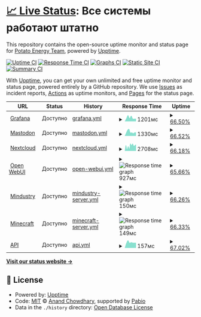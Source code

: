 # [📈 Live Status](https://status.potatoenergy.ru): <!--live status--> **Все системы работают штатно**

This repository contains the open-source uptime monitor and status page for [Potato Energy Team](https://potatoenergy.ru/), powered by [Upptime](https://github.com/upptime/upptime).

[![Uptime CI](https://github.com/potatoenergy/status/workflows/Uptime%20CI/badge.svg)](https://github.com/potatoenergy/status/actions?query=workflow%3A%22Uptime+CI%22)
[![Response Time CI](https://github.com/potatoenergy/status/workflows/Response%20Time%20CI/badge.svg)](https://github.com/potatoenergy/status/actions?query=workflow%3A%22Response+Time+CI%22)
[![Graphs CI](https://github.com/potatoenergy/status/workflows/Graphs%20CI/badge.svg)](https://github.com/potatoenergy/status/actions?query=workflow%3A%22Graphs+CI%22)
[![Static Site CI](https://github.com/potatoenergy/status/workflows/Static%20Site%20CI/badge.svg)](https://github.com/potatoenergy/status/actions?query=workflow%3A%22Static+Site+CI%22)
[![Summary CI](https://github.com/potatoenergy/status/workflows/Summary%20CI/badge.svg)](https://github.com/potatoenergy/status/actions?query=workflow%3A%22Summary+CI%22)

With [Upptime](https://upptime.js.org), you can get your own unlimited and free uptime monitor and status page, powered entirely by a GitHub repository. We use [Issues](https://github.com/potatoenergy/status/issues) as incident reports, [Actions](https://github.com/potatoenergy/status/actions) as uptime monitors, and [Pages](https://status.potatoenergy.ru) for the status page.

<!--start: status pages-->
<!-- This summary is generated by Upptime (https://github.com/upptime/upptime) -->
<!-- Do not edit this manually, your changes will be overwritten -->
<!-- prettier-ignore -->
| URL | Status | History | Response Time | Uptime |
| --- | ------ | ------- | ------------- | ------ |
| <img alt="" src="https://icons.duckduckgo.com/ip3/grafana.potatoenergy.ru.ico" height="13"> [Grafana](https://grafana.potatoenergy.ru/api/health) | Доступно | [grafana.yml](https://github.com/potatoenergy/status/commits/HEAD/history/grafana.yml) | <details><summary><img alt="Response time graph" src="./graphs/grafana/response-time-week.png" height="20"> 1201мс</summary><br><a href="https://status.potatoenergy.ru/history/grafana"><img alt="Response time 1309" src="https://img.shields.io/endpoint?url=https%3A%2F%2Fraw.githubusercontent.com%2Fpotatoenergy%2Fstatus%2FHEAD%2Fapi%2Fgrafana%2Fresponse-time.json"></a><br><a href="https://status.potatoenergy.ru/history/grafana"><img alt="24-hour response time 917" src="https://img.shields.io/endpoint?url=https%3A%2F%2Fraw.githubusercontent.com%2Fpotatoenergy%2Fstatus%2FHEAD%2Fapi%2Fgrafana%2Fresponse-time-day.json"></a><br><a href="https://status.potatoenergy.ru/history/grafana"><img alt="7-day response time 1201" src="https://img.shields.io/endpoint?url=https%3A%2F%2Fraw.githubusercontent.com%2Fpotatoenergy%2Fstatus%2FHEAD%2Fapi%2Fgrafana%2Fresponse-time-week.json"></a><br><a href="https://status.potatoenergy.ru/history/grafana"><img alt="30-day response time 1309" src="https://img.shields.io/endpoint?url=https%3A%2F%2Fraw.githubusercontent.com%2Fpotatoenergy%2Fstatus%2FHEAD%2Fapi%2Fgrafana%2Fresponse-time-month.json"></a><br><a href="https://status.potatoenergy.ru/history/grafana"><img alt="1-year response time 1309" src="https://img.shields.io/endpoint?url=https%3A%2F%2Fraw.githubusercontent.com%2Fpotatoenergy%2Fstatus%2FHEAD%2Fapi%2Fgrafana%2Fresponse-time-year.json"></a></details> | <details><summary><a href="https://status.potatoenergy.ru/history/grafana">66.50%</a></summary><a href="https://status.potatoenergy.ru/history/grafana"><img alt="All-time uptime 66.42%" src="https://img.shields.io/endpoint?url=https%3A%2F%2Fraw.githubusercontent.com%2Fpotatoenergy%2Fstatus%2FHEAD%2Fapi%2Fgrafana%2Fuptime.json"></a><br><a href="https://status.potatoenergy.ru/history/grafana"><img alt="24-hour uptime 66.40%" src="https://img.shields.io/endpoint?url=https%3A%2F%2Fraw.githubusercontent.com%2Fpotatoenergy%2Fstatus%2FHEAD%2Fapi%2Fgrafana%2Fuptime-day.json"></a><br><a href="https://status.potatoenergy.ru/history/grafana"><img alt="7-day uptime 66.50%" src="https://img.shields.io/endpoint?url=https%3A%2F%2Fraw.githubusercontent.com%2Fpotatoenergy%2Fstatus%2FHEAD%2Fapi%2Fgrafana%2Fuptime-week.json"></a><br><a href="https://status.potatoenergy.ru/history/grafana"><img alt="30-day uptime 66.42%" src="https://img.shields.io/endpoint?url=https%3A%2F%2Fraw.githubusercontent.com%2Fpotatoenergy%2Fstatus%2FHEAD%2Fapi%2Fgrafana%2Fuptime-month.json"></a><br><a href="https://status.potatoenergy.ru/history/grafana"><img alt="1-year uptime 66.42%" src="https://img.shields.io/endpoint?url=https%3A%2F%2Fraw.githubusercontent.com%2Fpotatoenergy%2Fstatus%2FHEAD%2Fapi%2Fgrafana%2Fuptime-year.json"></a></details>
| <img alt="" src="https://icons.duckduckgo.com/ip3/social.potatoenergy.ru.ico" height="13"> [Mastodon](https://social.potatoenergy.ru/health) | Доступно | [mastodon.yml](https://github.com/potatoenergy/status/commits/HEAD/history/mastodon.yml) | <details><summary><img alt="Response time graph" src="./graphs/mastodon/response-time-week.png" height="20"> 1330мс</summary><br><a href="https://status.potatoenergy.ru/history/mastodon"><img alt="Response time 1358" src="https://img.shields.io/endpoint?url=https%3A%2F%2Fraw.githubusercontent.com%2Fpotatoenergy%2Fstatus%2FHEAD%2Fapi%2Fmastodon%2Fresponse-time.json"></a><br><a href="https://status.potatoenergy.ru/history/mastodon"><img alt="24-hour response time 919" src="https://img.shields.io/endpoint?url=https%3A%2F%2Fraw.githubusercontent.com%2Fpotatoenergy%2Fstatus%2FHEAD%2Fapi%2Fmastodon%2Fresponse-time-day.json"></a><br><a href="https://status.potatoenergy.ru/history/mastodon"><img alt="7-day response time 1330" src="https://img.shields.io/endpoint?url=https%3A%2F%2Fraw.githubusercontent.com%2Fpotatoenergy%2Fstatus%2FHEAD%2Fapi%2Fmastodon%2Fresponse-time-week.json"></a><br><a href="https://status.potatoenergy.ru/history/mastodon"><img alt="30-day response time 1358" src="https://img.shields.io/endpoint?url=https%3A%2F%2Fraw.githubusercontent.com%2Fpotatoenergy%2Fstatus%2FHEAD%2Fapi%2Fmastodon%2Fresponse-time-month.json"></a><br><a href="https://status.potatoenergy.ru/history/mastodon"><img alt="1-year response time 1358" src="https://img.shields.io/endpoint?url=https%3A%2F%2Fraw.githubusercontent.com%2Fpotatoenergy%2Fstatus%2FHEAD%2Fapi%2Fmastodon%2Fresponse-time-year.json"></a></details> | <details><summary><a href="https://status.potatoenergy.ru/history/mastodon">66.52%</a></summary><a href="https://status.potatoenergy.ru/history/mastodon"><img alt="All-time uptime 66.37%" src="https://img.shields.io/endpoint?url=https%3A%2F%2Fraw.githubusercontent.com%2Fpotatoenergy%2Fstatus%2FHEAD%2Fapi%2Fmastodon%2Fuptime.json"></a><br><a href="https://status.potatoenergy.ru/history/mastodon"><img alt="24-hour uptime 66.43%" src="https://img.shields.io/endpoint?url=https%3A%2F%2Fraw.githubusercontent.com%2Fpotatoenergy%2Fstatus%2FHEAD%2Fapi%2Fmastodon%2Fuptime-day.json"></a><br><a href="https://status.potatoenergy.ru/history/mastodon"><img alt="7-day uptime 66.52%" src="https://img.shields.io/endpoint?url=https%3A%2F%2Fraw.githubusercontent.com%2Fpotatoenergy%2Fstatus%2FHEAD%2Fapi%2Fmastodon%2Fuptime-week.json"></a><br><a href="https://status.potatoenergy.ru/history/mastodon"><img alt="30-day uptime 66.37%" src="https://img.shields.io/endpoint?url=https%3A%2F%2Fraw.githubusercontent.com%2Fpotatoenergy%2Fstatus%2FHEAD%2Fapi%2Fmastodon%2Fuptime-month.json"></a><br><a href="https://status.potatoenergy.ru/history/mastodon"><img alt="1-year uptime 66.37%" src="https://img.shields.io/endpoint?url=https%3A%2F%2Fraw.githubusercontent.com%2Fpotatoenergy%2Fstatus%2FHEAD%2Fapi%2Fmastodon%2Fuptime-year.json"></a></details>
| <img alt="" src="https://icons.duckduckgo.com/ip3/cloud.potatoenergy.ru.ico" height="13"> [Nextcloud](https://cloud.potatoenergy.ru/login) | Доступно | [nextcloud.yml](https://github.com/potatoenergy/status/commits/HEAD/history/nextcloud.yml) | <details><summary><img alt="Response time graph" src="./graphs/nextcloud/response-time-week.png" height="20"> 2708мс</summary><br><a href="https://status.potatoenergy.ru/history/nextcloud"><img alt="Response time 3569" src="https://img.shields.io/endpoint?url=https%3A%2F%2Fraw.githubusercontent.com%2Fpotatoenergy%2Fstatus%2FHEAD%2Fapi%2Fnextcloud%2Fresponse-time.json"></a><br><a href="https://status.potatoenergy.ru/history/nextcloud"><img alt="24-hour response time 2681" src="https://img.shields.io/endpoint?url=https%3A%2F%2Fraw.githubusercontent.com%2Fpotatoenergy%2Fstatus%2FHEAD%2Fapi%2Fnextcloud%2Fresponse-time-day.json"></a><br><a href="https://status.potatoenergy.ru/history/nextcloud"><img alt="7-day response time 2708" src="https://img.shields.io/endpoint?url=https%3A%2F%2Fraw.githubusercontent.com%2Fpotatoenergy%2Fstatus%2FHEAD%2Fapi%2Fnextcloud%2Fresponse-time-week.json"></a><br><a href="https://status.potatoenergy.ru/history/nextcloud"><img alt="30-day response time 3569" src="https://img.shields.io/endpoint?url=https%3A%2F%2Fraw.githubusercontent.com%2Fpotatoenergy%2Fstatus%2FHEAD%2Fapi%2Fnextcloud%2Fresponse-time-month.json"></a><br><a href="https://status.potatoenergy.ru/history/nextcloud"><img alt="1-year response time 3569" src="https://img.shields.io/endpoint?url=https%3A%2F%2Fraw.githubusercontent.com%2Fpotatoenergy%2Fstatus%2FHEAD%2Fapi%2Fnextcloud%2Fresponse-time-year.json"></a></details> | <details><summary><a href="https://status.potatoenergy.ru/history/nextcloud">66.18%</a></summary><a href="https://status.potatoenergy.ru/history/nextcloud"><img alt="All-time uptime 66.43%" src="https://img.shields.io/endpoint?url=https%3A%2F%2Fraw.githubusercontent.com%2Fpotatoenergy%2Fstatus%2FHEAD%2Fapi%2Fnextcloud%2Fuptime.json"></a><br><a href="https://status.potatoenergy.ru/history/nextcloud"><img alt="24-hour uptime 66.46%" src="https://img.shields.io/endpoint?url=https%3A%2F%2Fraw.githubusercontent.com%2Fpotatoenergy%2Fstatus%2FHEAD%2Fapi%2Fnextcloud%2Fuptime-day.json"></a><br><a href="https://status.potatoenergy.ru/history/nextcloud"><img alt="7-day uptime 66.18%" src="https://img.shields.io/endpoint?url=https%3A%2F%2Fraw.githubusercontent.com%2Fpotatoenergy%2Fstatus%2FHEAD%2Fapi%2Fnextcloud%2Fuptime-week.json"></a><br><a href="https://status.potatoenergy.ru/history/nextcloud"><img alt="30-day uptime 66.43%" src="https://img.shields.io/endpoint?url=https%3A%2F%2Fraw.githubusercontent.com%2Fpotatoenergy%2Fstatus%2FHEAD%2Fapi%2Fnextcloud%2Fuptime-month.json"></a><br><a href="https://status.potatoenergy.ru/history/nextcloud"><img alt="1-year uptime 66.43%" src="https://img.shields.io/endpoint?url=https%3A%2F%2Fraw.githubusercontent.com%2Fpotatoenergy%2Fstatus%2FHEAD%2Fapi%2Fnextcloud%2Fuptime-year.json"></a></details>
| <img alt="" src="https://icons.duckduckgo.com/ip3/chat.potatoenergy.ru.ico" height="13"> [Open WebUI](https://chat.potatoenergy.ru/health) | Доступно | [open-webui.yml](https://github.com/potatoenergy/status/commits/HEAD/history/open-webui.yml) | <details><summary><img alt="Response time graph" src="./graphs/open-webui/response-time-week.png" height="20"> 927мс</summary><br><a href="https://status.potatoenergy.ru/history/open-webui"><img alt="Response time 1137" src="https://img.shields.io/endpoint?url=https%3A%2F%2Fraw.githubusercontent.com%2Fpotatoenergy%2Fstatus%2FHEAD%2Fapi%2Fopen-webui%2Fresponse-time.json"></a><br><a href="https://status.potatoenergy.ru/history/open-webui"><img alt="24-hour response time 677" src="https://img.shields.io/endpoint?url=https%3A%2F%2Fraw.githubusercontent.com%2Fpotatoenergy%2Fstatus%2FHEAD%2Fapi%2Fopen-webui%2Fresponse-time-day.json"></a><br><a href="https://status.potatoenergy.ru/history/open-webui"><img alt="7-day response time 927" src="https://img.shields.io/endpoint?url=https%3A%2F%2Fraw.githubusercontent.com%2Fpotatoenergy%2Fstatus%2FHEAD%2Fapi%2Fopen-webui%2Fresponse-time-week.json"></a><br><a href="https://status.potatoenergy.ru/history/open-webui"><img alt="30-day response time 1137" src="https://img.shields.io/endpoint?url=https%3A%2F%2Fraw.githubusercontent.com%2Fpotatoenergy%2Fstatus%2FHEAD%2Fapi%2Fopen-webui%2Fresponse-time-month.json"></a><br><a href="https://status.potatoenergy.ru/history/open-webui"><img alt="1-year response time 1137" src="https://img.shields.io/endpoint?url=https%3A%2F%2Fraw.githubusercontent.com%2Fpotatoenergy%2Fstatus%2FHEAD%2Fapi%2Fopen-webui%2Fresponse-time-year.json"></a></details> | <details><summary><a href="https://status.potatoenergy.ru/history/open-webui">65.66%</a></summary><a href="https://status.potatoenergy.ru/history/open-webui"><img alt="All-time uptime 65.87%" src="https://img.shields.io/endpoint?url=https%3A%2F%2Fraw.githubusercontent.com%2Fpotatoenergy%2Fstatus%2FHEAD%2Fapi%2Fopen-webui%2Fuptime.json"></a><br><a href="https://status.potatoenergy.ru/history/open-webui"><img alt="24-hour uptime 65.31%" src="https://img.shields.io/endpoint?url=https%3A%2F%2Fraw.githubusercontent.com%2Fpotatoenergy%2Fstatus%2FHEAD%2Fapi%2Fopen-webui%2Fuptime-day.json"></a><br><a href="https://status.potatoenergy.ru/history/open-webui"><img alt="7-day uptime 65.66%" src="https://img.shields.io/endpoint?url=https%3A%2F%2Fraw.githubusercontent.com%2Fpotatoenergy%2Fstatus%2FHEAD%2Fapi%2Fopen-webui%2Fuptime-week.json"></a><br><a href="https://status.potatoenergy.ru/history/open-webui"><img alt="30-day uptime 65.87%" src="https://img.shields.io/endpoint?url=https%3A%2F%2Fraw.githubusercontent.com%2Fpotatoenergy%2Fstatus%2FHEAD%2Fapi%2Fopen-webui%2Fuptime-month.json"></a><br><a href="https://status.potatoenergy.ru/history/open-webui"><img alt="1-year uptime 65.87%" src="https://img.shields.io/endpoint?url=https%3A%2F%2Fraw.githubusercontent.com%2Fpotatoenergy%2Fstatus%2FHEAD%2Fapi%2Fopen-webui%2Fuptime-year.json"></a></details>
| <img alt="" src="https://icons.duckduckgo.com/ip3/null.ico" height="13"> [Mindustry](connect.potatoenergy.ru) | Доступно | [mindustry-server.yml](https://github.com/potatoenergy/status/commits/HEAD/history/mindustry-server.yml) | <details><summary><img alt="Response time graph" src="./graphs/mindustry-server/response-time-week.png" height="20"> 150мс</summary><br><a href="https://status.potatoenergy.ru/history/mindustry-server"><img alt="Response time 164" src="https://img.shields.io/endpoint?url=https%3A%2F%2Fraw.githubusercontent.com%2Fpotatoenergy%2Fstatus%2FHEAD%2Fapi%2Fmindustry-server%2Fresponse-time.json"></a><br><a href="https://status.potatoenergy.ru/history/mindustry-server"><img alt="24-hour response time 135" src="https://img.shields.io/endpoint?url=https%3A%2F%2Fraw.githubusercontent.com%2Fpotatoenergy%2Fstatus%2FHEAD%2Fapi%2Fmindustry-server%2Fresponse-time-day.json"></a><br><a href="https://status.potatoenergy.ru/history/mindustry-server"><img alt="7-day response time 150" src="https://img.shields.io/endpoint?url=https%3A%2F%2Fraw.githubusercontent.com%2Fpotatoenergy%2Fstatus%2FHEAD%2Fapi%2Fmindustry-server%2Fresponse-time-week.json"></a><br><a href="https://status.potatoenergy.ru/history/mindustry-server"><img alt="30-day response time 163" src="https://img.shields.io/endpoint?url=https%3A%2F%2Fraw.githubusercontent.com%2Fpotatoenergy%2Fstatus%2FHEAD%2Fapi%2Fmindustry-server%2Fresponse-time-month.json"></a><br><a href="https://status.potatoenergy.ru/history/mindustry-server"><img alt="1-year response time 164" src="https://img.shields.io/endpoint?url=https%3A%2F%2Fraw.githubusercontent.com%2Fpotatoenergy%2Fstatus%2FHEAD%2Fapi%2Fmindustry-server%2Fresponse-time-year.json"></a></details> | <details><summary><a href="https://status.potatoenergy.ru/history/mindustry-server">66.26%</a></summary><a href="https://status.potatoenergy.ru/history/mindustry-server"><img alt="All-time uptime 65.25%" src="https://img.shields.io/endpoint?url=https%3A%2F%2Fraw.githubusercontent.com%2Fpotatoenergy%2Fstatus%2FHEAD%2Fapi%2Fmindustry-server%2Fuptime.json"></a><br><a href="https://status.potatoenergy.ru/history/mindustry-server"><img alt="24-hour uptime 66.59%" src="https://img.shields.io/endpoint?url=https%3A%2F%2Fraw.githubusercontent.com%2Fpotatoenergy%2Fstatus%2FHEAD%2Fapi%2Fmindustry-server%2Fuptime-day.json"></a><br><a href="https://status.potatoenergy.ru/history/mindustry-server"><img alt="7-day uptime 66.26%" src="https://img.shields.io/endpoint?url=https%3A%2F%2Fraw.githubusercontent.com%2Fpotatoenergy%2Fstatus%2FHEAD%2Fapi%2Fmindustry-server%2Fuptime-week.json"></a><br><a href="https://status.potatoenergy.ru/history/mindustry-server"><img alt="30-day uptime 66.29%" src="https://img.shields.io/endpoint?url=https%3A%2F%2Fraw.githubusercontent.com%2Fpotatoenergy%2Fstatus%2FHEAD%2Fapi%2Fmindustry-server%2Fuptime-month.json"></a><br><a href="https://status.potatoenergy.ru/history/mindustry-server"><img alt="1-year uptime 65.25%" src="https://img.shields.io/endpoint?url=https%3A%2F%2Fraw.githubusercontent.com%2Fpotatoenergy%2Fstatus%2FHEAD%2Fapi%2Fmindustry-server%2Fuptime-year.json"></a></details>
| <img alt="" src="https://icons.duckduckgo.com/ip3/null.ico" height="13"> [Minecraft](connect.potatoenergy.ru) | Доступно | [minecraft-server.yml](https://github.com/potatoenergy/status/commits/HEAD/history/minecraft-server.yml) | <details><summary><img alt="Response time graph" src="./graphs/minecraft-server/response-time-week.png" height="20"> 149мс</summary><br><a href="https://status.potatoenergy.ru/history/minecraft-server"><img alt="Response time 162" src="https://img.shields.io/endpoint?url=https%3A%2F%2Fraw.githubusercontent.com%2Fpotatoenergy%2Fstatus%2FHEAD%2Fapi%2Fminecraft-server%2Fresponse-time.json"></a><br><a href="https://status.potatoenergy.ru/history/minecraft-server"><img alt="24-hour response time 133" src="https://img.shields.io/endpoint?url=https%3A%2F%2Fraw.githubusercontent.com%2Fpotatoenergy%2Fstatus%2FHEAD%2Fapi%2Fminecraft-server%2Fresponse-time-day.json"></a><br><a href="https://status.potatoenergy.ru/history/minecraft-server"><img alt="7-day response time 149" src="https://img.shields.io/endpoint?url=https%3A%2F%2Fraw.githubusercontent.com%2Fpotatoenergy%2Fstatus%2FHEAD%2Fapi%2Fminecraft-server%2Fresponse-time-week.json"></a><br><a href="https://status.potatoenergy.ru/history/minecraft-server"><img alt="30-day response time 162" src="https://img.shields.io/endpoint?url=https%3A%2F%2Fraw.githubusercontent.com%2Fpotatoenergy%2Fstatus%2FHEAD%2Fapi%2Fminecraft-server%2Fresponse-time-month.json"></a><br><a href="https://status.potatoenergy.ru/history/minecraft-server"><img alt="1-year response time 162" src="https://img.shields.io/endpoint?url=https%3A%2F%2Fraw.githubusercontent.com%2Fpotatoenergy%2Fstatus%2FHEAD%2Fapi%2Fminecraft-server%2Fresponse-time-year.json"></a></details> | <details><summary><a href="https://status.potatoenergy.ru/history/minecraft-server">66.33%</a></summary><a href="https://status.potatoenergy.ru/history/minecraft-server"><img alt="All-time uptime 65.33%" src="https://img.shields.io/endpoint?url=https%3A%2F%2Fraw.githubusercontent.com%2Fpotatoenergy%2Fstatus%2FHEAD%2Fapi%2Fminecraft-server%2Fuptime.json"></a><br><a href="https://status.potatoenergy.ru/history/minecraft-server"><img alt="24-hour uptime 66.67%" src="https://img.shields.io/endpoint?url=https%3A%2F%2Fraw.githubusercontent.com%2Fpotatoenergy%2Fstatus%2FHEAD%2Fapi%2Fminecraft-server%2Fuptime-day.json"></a><br><a href="https://status.potatoenergy.ru/history/minecraft-server"><img alt="7-day uptime 66.33%" src="https://img.shields.io/endpoint?url=https%3A%2F%2Fraw.githubusercontent.com%2Fpotatoenergy%2Fstatus%2FHEAD%2Fapi%2Fminecraft-server%2Fuptime-week.json"></a><br><a href="https://status.potatoenergy.ru/history/minecraft-server"><img alt="30-day uptime 66.37%" src="https://img.shields.io/endpoint?url=https%3A%2F%2Fraw.githubusercontent.com%2Fpotatoenergy%2Fstatus%2FHEAD%2Fapi%2Fminecraft-server%2Fuptime-month.json"></a><br><a href="https://status.potatoenergy.ru/history/minecraft-server"><img alt="1-year uptime 65.33%" src="https://img.shields.io/endpoint?url=https%3A%2F%2Fraw.githubusercontent.com%2Fpotatoenergy%2Fstatus%2FHEAD%2Fapi%2Fminecraft-server%2Fuptime-year.json"></a></details>
| <img alt="" src="https://icons.duckduckgo.com/ip3/null.ico" height="13"> [API](connect.potatoenergy.ru) | Доступно | [api.yml](https://github.com/potatoenergy/status/commits/HEAD/history/api.yml) | <details><summary><img alt="Response time graph" src="./graphs/api/response-time-week.png" height="20"> 157мс</summary><br><a href="https://status.potatoenergy.ru/history/api"><img alt="Response time 151" src="https://img.shields.io/endpoint?url=https%3A%2F%2Fraw.githubusercontent.com%2Fpotatoenergy%2Fstatus%2FHEAD%2Fapi%2Fapi%2Fresponse-time.json"></a><br><a href="https://status.potatoenergy.ru/history/api"><img alt="24-hour response time 201" src="https://img.shields.io/endpoint?url=https%3A%2F%2Fraw.githubusercontent.com%2Fpotatoenergy%2Fstatus%2FHEAD%2Fapi%2Fapi%2Fresponse-time-day.json"></a><br><a href="https://status.potatoenergy.ru/history/api"><img alt="7-day response time 157" src="https://img.shields.io/endpoint?url=https%3A%2F%2Fraw.githubusercontent.com%2Fpotatoenergy%2Fstatus%2FHEAD%2Fapi%2Fapi%2Fresponse-time-week.json"></a><br><a href="https://status.potatoenergy.ru/history/api"><img alt="30-day response time 151" src="https://img.shields.io/endpoint?url=https%3A%2F%2Fraw.githubusercontent.com%2Fpotatoenergy%2Fstatus%2FHEAD%2Fapi%2Fapi%2Fresponse-time-month.json"></a><br><a href="https://status.potatoenergy.ru/history/api"><img alt="1-year response time 151" src="https://img.shields.io/endpoint?url=https%3A%2F%2Fraw.githubusercontent.com%2Fpotatoenergy%2Fstatus%2FHEAD%2Fapi%2Fapi%2Fresponse-time-year.json"></a></details> | <details><summary><a href="https://status.potatoenergy.ru/history/api">67.02%</a></summary><a href="https://status.potatoenergy.ru/history/api"><img alt="All-time uptime 67.09%" src="https://img.shields.io/endpoint?url=https%3A%2F%2Fraw.githubusercontent.com%2Fpotatoenergy%2Fstatus%2FHEAD%2Fapi%2Fapi%2Fuptime.json"></a><br><a href="https://status.potatoenergy.ru/history/api"><img alt="24-hour uptime 67.89%" src="https://img.shields.io/endpoint?url=https%3A%2F%2Fraw.githubusercontent.com%2Fpotatoenergy%2Fstatus%2FHEAD%2Fapi%2Fapi%2Fuptime-day.json"></a><br><a href="https://status.potatoenergy.ru/history/api"><img alt="7-day uptime 67.02%" src="https://img.shields.io/endpoint?url=https%3A%2F%2Fraw.githubusercontent.com%2Fpotatoenergy%2Fstatus%2FHEAD%2Fapi%2Fapi%2Fuptime-week.json"></a><br><a href="https://status.potatoenergy.ru/history/api"><img alt="30-day uptime 67.09%" src="https://img.shields.io/endpoint?url=https%3A%2F%2Fraw.githubusercontent.com%2Fpotatoenergy%2Fstatus%2FHEAD%2Fapi%2Fapi%2Fuptime-month.json"></a><br><a href="https://status.potatoenergy.ru/history/api"><img alt="1-year uptime 67.09%" src="https://img.shields.io/endpoint?url=https%3A%2F%2Fraw.githubusercontent.com%2Fpotatoenergy%2Fstatus%2FHEAD%2Fapi%2Fapi%2Fuptime-year.json"></a></details>

<!--end: status pages-->

[**Visit our status website →**](https://status.potatoenergy.ru)

## 📄 License

- Powered by: [Upptime](https://github.com/upptime/upptime)
- Code: [MIT](./LICENSE) © [Anand Chowdhary](https://anandchowdhary.com), supported by [Pabio](https://pabio.com)
- Data in the `./history` directory: [Open Database License](https://opendatacommons.org/licenses/odbl/1-0/)
